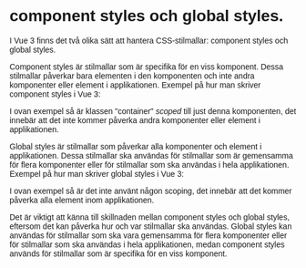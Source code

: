 # component styles och global styles.

I Vue 3 finns det två olika sätt att hantera CSS-stilmallar: component styles och global styles.

Component styles är stilmallar som är specifika för en viss komponent. Dessa stilmallar påverkar bara elementen i den komponenten och inte andra komponenter eller element i applikationen. Exempel på hur man skriver component styles i Vue 3:

<template>
  <div class="container">
    <p>Hello World</p>
  </div>
</template>

<style scoped>
  .container {
    background-color: red;
  }
</style>

I ovan exempel så är klassen "container" _scoped_ till just denna komponenten, det innebär att det inte kommer påverka andra komponenter eller element i applikationen.

Global styles är stilmallar som påverkar alla komponenter och element i applikationen. Dessa stilmallar ska användas för stilmallar som är gemensamma för flera komponenter eller för stilmallar som ska användas i hela applikationen. Exempel på hur man skriver global styles i Vue 3:

<style>
  body {
    font-family: Arial;
  }
</style>

I ovan exempel så är det inte använt någon scoping, det innebär att det kommer påverka alla element inom applikationen.

Det är viktigt att känna till skillnaden mellan component styles och global styles, eftersom det kan påverka hur och var stilmallar ska användas. Global styles kan användas för stilmallar som ska vara gemensamma för flera komponenter eller för stilmallar som ska användas i hela applikationen, medan component styles används för stilmallar som är specifika för en viss komponent.
